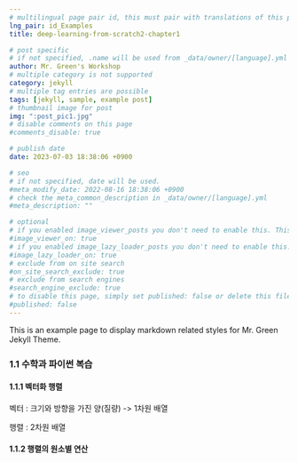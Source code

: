 ```yaml
---
# multilingual page pair id, this must pair with translations of this page. (This name must be unique)
lng_pair: id_Examples
title: deep-learning-from-scratch2-chapter1

# post specific
# if not specified, .name will be used from _data/owner/[language].yml
author: Mr. Green's Workshop
# multiple category is not supported
category: jekyll
# multiple tag entries are possible
tags: [jekyll, sample, example post]
# thumbnail image for post
img: ":post_pic1.jpg"
# disable comments on this page
#comments_disable: true

# publish date
date: 2023-07-03 18:38:06 +0900

# seo
# if not specified, date will be used.
#meta_modify_date: 2022-08-16 18:38:06 +0900
# check the meta_common_description in _data/owner/[language].yml
#meta_description: ""

# optional
# if you enabled image_viewer_posts you don't need to enable this. This is only if image_viewer_posts = false
#image_viewer_on: true
# if you enabled image_lazy_loader_posts you don't need to enable this. This is only if image_lazy_loader_posts = false
#image_lazy_loader_on: true
# exclude from on site search
#on_site_search_exclude: true
# exclude from search engines
#search_engine_exclude: true
# to disable this page, simply set published: false or delete this file
#published: false
---
```


<!-- outline-start -->

This is an example page to display markdown related styles for Mr. Green Jekyll Theme.

<!-- outline-end -->

### 1.1 수학과 파이썬 복습

#### 1.1.1 벡터화 행렬

벡터 : 크기와 방향을 가진 양(질량) -> 1차원 배열

행렬 : 2차원 배열

#### 1.1.2 행렬의 원소별 연산

